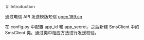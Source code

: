 ＃ Introduction

通过电信 API 发送模版短信 [open.189.cn](open.189.cn)

在 config.py 中配置 app_id 和 app_secret，之后新建 SmsClient 中的 SmsClient 类。通过类中相应方法进行发送校验。